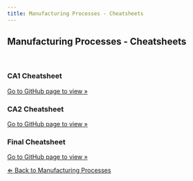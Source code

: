 ```yaml
---
title: Manufacturing Processes - Cheatsheets
---
```

<h2>Manufacturing Processes - Cheatsheets</h2>
<br>
<div class="card-div">
<div class="card">
<h3>CA1 Cheatsheet</h3>
<p class="card-p"><a href="https://github.com/nailahgucon/ntu-notes-files/blob/main/manufacturing-processes/cheatsheets/CA1/ma2004_cheatsheet_CA1.pdf" class="card-a" target="_blank">Go to GitHub page to view &raquo;</a></p>
</div>

<div class="card">
<h3>CA2 Cheatsheet</h3>
<p class="card-p"><a href="https://github.com/nailahgucon/ntu-notes-files/blob/main/manufacturing-processes/cheatsheets/CA2/ma2004_cheatsheet_CA2.pdf" class="card-a" target="_blank">Go to GitHub page to view &raquo;</a></p>
</div>

<div class="card">
<h3>Final Cheatsheet</h3>
<p class="card-p"><a href="https://github.com/nailahgucon/ntu-notes-files/blob/main/manufacturing-processes/cheatsheets/Final/ma2004_cheatsheet_FINAL.pdf" class="card-a" target="_blank">Go to GitHub page to view &raquo;</a></p>
</div>
</div>
<p><a href="/notes/manufacturing-processes/"><bold>&#8656;</bold> Back to Manufacturing Processes</a></p>